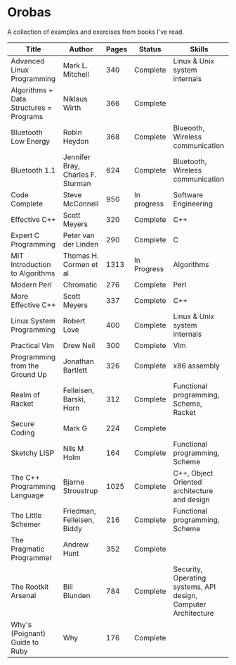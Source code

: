 Orobas
======

A collection of examples and exercises from books I've read.

| Title        | Author           | Pages  | Status | Skills
| ------------- |-------------| -----|--------------|------------|
|  Advanced Linux Programming |  Mark L. Mitchell | 340 | Complete | Linux & Unix system internals |
| Algorithms + Data Structures = Programs | Niklaus Wirth | 366 | Complete | |
| Bluetooth Low Energy | Robin Heydon | 368 | Complete | Blueooth, Wireless communication |
| Bluetooth 1.1 | Jennifer Bray, Charles F. Sturman | 624 | Complete | Bluetooth, Wireless communication |
| Code Complete | Steve McConnell | 950 | In progress | Software Engineering |
|  Effective C++	| Scott Meyers		| 320	| Complete | C++
|  Expert C Programming  | Peter van der Linden | 290 | Complete | C
| MIT Introduction to Algorithms      | Thomas H. Cormen et al      |   1313 | In Progress | Algorithms
| Modern Perl 		| Chromatic	| 276	| Complete	| Perl
| More Effective C++	| Scott Meyers		| 337	| Complete | C++
| Linux System Programming | Robert Love 	| 400	| Complete | Linux & Unix system internals |
| Practical Vim	 | Drew Neil			| 300	| Complete | Vim
| Programming from the Ground Up | Jonathan Bartlett      |   326 | Complete | x86 assembly
| Realm of Racket |  Felleisen, Barski, Horn | 312 | Complete | Functional programming, Scheme, Racket |
| Secure Coding |  Mark G | 224 | Complete | |
| Sketchy LISP	| Nils M Holm | 164 | Complete | Functional programming, Scheme |
| The C++ Programming Language | Bjarne Stroustrup |  1025 | Complete | C++, Object Oriented architecture and design 
| The Little Schemer | Friedman, Felleisen, Biddy | 216 | Complete | Functional programming, Scheme |
| The Pragmatic Programmer | Andrew Hunt | 352 | Complete | |
| The Rootkit Arsenal | Bill Blunden | 784 | Complete | Security, Operating systems, API design, Computer Architecture |
| Why's (Poignant) Guide to Ruby | Why | 176 | Complete | |
